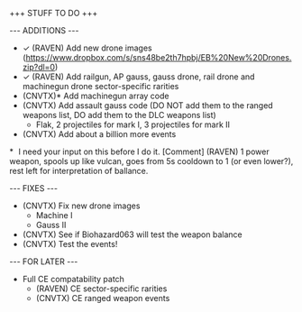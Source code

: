+++ STUFF TO DO +++

--- ADDITIONS ---

- ✓ (RAVEN) Add new drone images (https://www.dropbox.com/s/sns48be2th7hpbj/EB%20New%20Drones.zip?dl=0)
- ✓ (RAVEN) Add railgun, AP gauss, gauss drone, rail drone and machinegun drone sector-specific rarities
- (CNVTX)* Add machinegun array code
- (CNVTX) Add assault gauss code (DO NOT add them to the ranged weapons list, DO add them to the DLC weapons list)
  - Flak, 2 projectiles for mark I, 3 projectiles for mark II
- (CNVTX) Add about a billion more events

* I need your input on this before I do it.
[Comment] (RAVEN) 1 power weapon, spools up like vulcan, goes from 5s cooldown to 1 (or even lower?), rest left for interpretation of ballance.

--- FIXES ---

- (CNVTX) Fix new drone images
  - Machine I
  - Gauss II
- (CNVTX) See if Biohazard063 will test the weapon balance
- (CNVTX) Test the events!


--- FOR LATER ---

- Full CE compatability patch
  - (RAVEN) CE sector-specific rarities
  - (CNVTX) CE ranged weapon events
